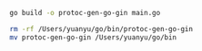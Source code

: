 ```bash
go build -o protoc-gen-go-gin main.go
```

```bash
rm -rf /Users/yuanyu/go/bin/protoc-gen-go-gin
mv protoc-gen-go-gin /Users/yuanyu/go/bin
```
